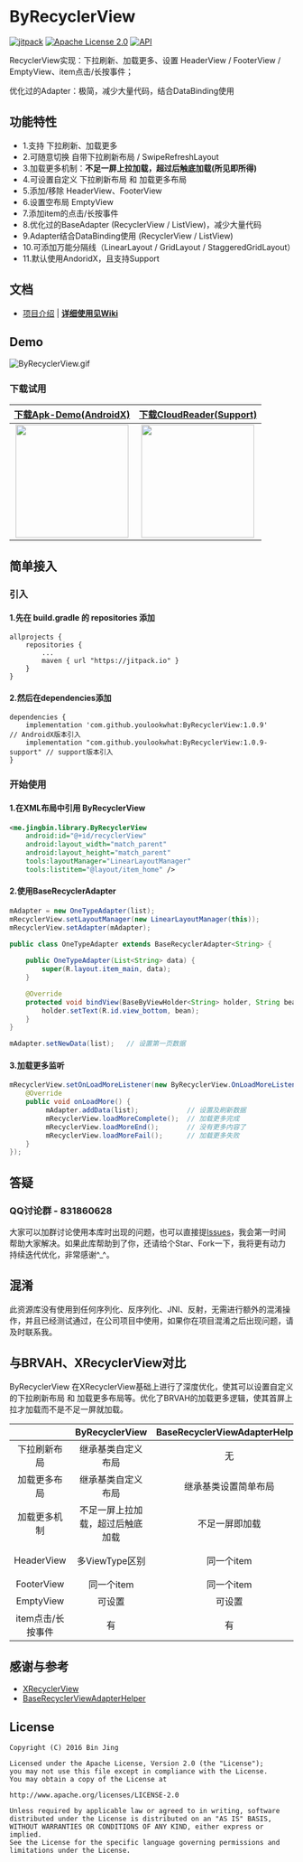 # ByRecyclerView

[![jitpack][1]][2] 
[![Apache License 2.0][3]][4]
[![API][5]][6]

RecyclerView实现：下拉刷新、加载更多、设置 HeaderView / FooterView / EmptyView、item点击/长按事件；

优化过的Adapter：极简，减少大量代码，结合DataBinding使用


## 功能特性
 - 1.支持 下拉刷新、加载更多
 - 2.可随意切换 自带下拉刷新布局 / SwipeRefreshLayout
 - 3.加载更多机制：**不足一屏上拉加载，超过后触底加载(所见即所得)**
 - 4.可设置自定义 下拉刷新布局 和 加载更多布局
 - 5.添加/移除 HeaderView、FooterView
 - 6.设置空布局 EmptyView
 - 7.添加item的点击/长按事件
 - 8.优化过的BaseAdapter (RecyclerView / ListView)，减少大量代码
 - 9.Adapter结合DataBinding使用 (RecyclerView / ListView)
 - 10.可添加万能分隔线（LinearLayout / GridLayout / StaggeredGridLayout）
 - 11.默认使用AndoridX，且支持Support


## 文档
 - [项目介绍](https://github.com/youlookwhat/ByRecyclerView/wiki/%E9%A1%B9%E7%9B%AE%E4%BB%8B%E7%BB%8D) | [**详细使用见Wiki**](https://github.com/youlookwhat/ByRecyclerView/wiki)

## Demo
![ByRecyclerView.gif](https://github.com/youlookwhat/ByRecyclerView/blob/master/art/gif_demo.gif?raw=true)

### 下载试用
|[下载Apk-Demo(AndroidX)](https://fir.im/byrecyclerview)|[下载CloudReader(Support)](https://fir.im/byrecyclerview)|
|:--:|:--:|
|<img width="200" height=“200” src="https://github.com/youlookwhat/ByRecyclerView/blob/master/art/png_dowload.png?raw=true"></img>|<img width="200" height=“200” src="https://github.com/youlookwhat/CloudReader/blob/master/file/download.png?raw=true"></img>|

## 简单接入
### 引入
#### 1.先在 build.gradle 的 repositories 添加
```
allprojects {
	repositories {
		...
		maven { url "https://jitpack.io" }
	}
}
```

#### 2.然后在dependencies添加
```
dependencies {
	implementation 'com.github.youlookwhat:ByRecyclerView:1.0.9'         // AndroidX版本引入
	implementation "com.github.youlookwhat:ByRecyclerView:1.0.9-support" // support版本引入
}
```

### 开始使用
#### 1.在XML布局中引用 ByRecyclerView

```xml
<me.jingbin.library.ByRecyclerView
    android:id="@+id/recyclerView"
    android:layout_width="match_parent"
    android:layout_height="match_parent"
    tools:layoutManager="LinearLayoutManager"
    tools:listitem="@layout/item_home" />
```

#### 2.使用BaseRecyclerAdapter

```java
mAdapter = new OneTypeAdapter(list);
mRecyclerView.setLayoutManager(new LinearLayoutManager(this));
mRecyclerView.setAdapter(mAdapter);
        
public class OneTypeAdapter extends BaseRecyclerAdapter<String> {

    public OneTypeAdapter(List<String> data) {
        super(R.layout.item_main, data);
    }

    @Override
    protected void bindView(BaseByViewHolder<String> holder, String bean, int position) {
        holder.setText(R.id.view_bottom, bean);
    }
}

mAdapter.setNewData(list);   // 设置第一页数据
```
#### 3.加载更多监听

```java
mRecyclerView.setOnLoadMoreListener(new ByRecyclerView.OnLoadMoreListener() {
    @Override
    public void onLoadMore() {
         mAdapter.addData(list);            // 设置及刷新数据
         mRecyclerView.loadMoreComplete();  // 加载更多完成 
         mRecyclerView.loadMoreEnd();       // 没有更多内容了
         mRecyclerView.loadMoreFail();      // 加载更多失败
    }
});
```

## 答疑
### QQ讨论群 - 831860628
大家可以加群讨论使用本库时出现的问题，也可以直接提[Issues](https://github.com/youlookwhat/ByRecyclerView/issues)，我会第一时间帮助大家解决。如果此库帮助到了你，还请给个Star、Fork一下，我将更有动力持续迭代优化，非常感谢^_^。

## 混淆
此资源库没有使用到任何序列化、反序列化、JNI、反射，无需进行额外的混淆操作，并且已经测试通过，在公司项目中使用，如果你在项目混淆之后出现问题，请及时联系我。

## 与BRVAH、XRecyclerView对比
ByRecyclerView 在XRecyclerView基础上进行了深度优化，使其可以设置自定义的下拉刷新布局 和 加载更多布局等。优化了BRVAH的加载更多逻辑，使其首屏上拉才加载而不是不足一屏就加载。


||ByRecyclerView| BaseRecyclerViewAdapterHelper | XRecyclerView |
|:--:|:--:|:--:|:--:|
|下拉刷新布局|继承基类自定义布局|无|只能简单设置样式|
|加载更多布局|继承基类自定义布局|继承基类设置简单布局|继承基类自定义类|
|加载更多机制|不足一屏上拉加载，超过后触底加载|不足一屏即加载|触底加载|
|HeaderView|多ViewType区别|同一个item|多ViewType区别|
|FooterView|同一个item|同一个item|不能添加|
|EmptyView|可设置|可设置|不能设置|
|item点击/长按事件|有|有| 无 |


## 感谢与参考
 - [XRecyclerView](https://github.com/XRecyclerView/XRecyclerView)
 - [BaseRecyclerViewAdapterHelper](https://github.com/CymChad/BaseRecyclerViewAdapterHelper)

## License
```
Copyright (C) 2016 Bin Jing

Licensed under the Apache License, Version 2.0 (the "License");
you may not use this file except in compliance with the License.
You may obtain a copy of the License at

http://www.apache.org/licenses/LICENSE-2.0

Unless required by applicable law or agreed to in writing, software
distributed under the License is distributed on an "AS IS" BASIS,
WITHOUT WARRANTIES OR CONDITIONS OF ANY KIND, either express or implied.
See the License for the specific language governing permissions and
limitations under the License.
```

[1]:https://jitpack.io/v/youlookwhat/ByRecyclerView.svg
[2]:https://jitpack.io/#youlookwhat/ByRecyclerView
[3]:https://img.shields.io/:License-Apache%202.0-blue.svg
[4]:https://www.apache.org/licenses/LICENSE-2.0.html
[5]:https://img.shields.io/badge/API-14%2B-red.svg?style=flat
[6]:https://android-arsenal.com/api?level=14